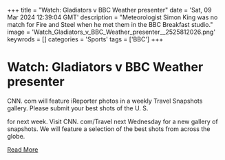 +++
title = "Watch: Gladiators v BBC Weather presenter"
date = 'Sat, 09 Mar 2024 12:39:04 GMT'
description = "Meteorologist Simon King was no match for Fire and Steel when he met them in the BBC Breakfast studio."
image = 'Watch_Gladiators_v_BBC_Weather_presenter__2525812026.png'
keywrods =  []
categories = 'Sports'
tags = ['BBC']
+++

# Watch: Gladiators v BBC Weather presenter

CNN.
com will feature iReporter photos in a weekly Travel Snapshots gallery.
Please submit your best shots of the U.
S.

for next week.
Visit CNN.
com/Travel next Wednesday for a new gallery of snapshots.
We will feature a selection of the best shots from across the globe.


[Read More](https://www.bbc.co.uk/news/uk-68521122)
